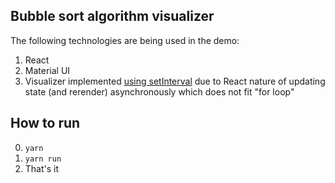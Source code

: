 ## Bubble sort algorithm visualizer
The following technologies are being used in the demo:
1. React
2. Material UI 
3. Visualizer implemented [using setInterval](https://stackoverflow.com/questions/36299174/setinterval-in-a-react-app)
due to React nature of updating state (and rerender) asynchronously which does not fit "for loop"

## How to run
0. `yarn`
1. `yarn run`
2. That's it